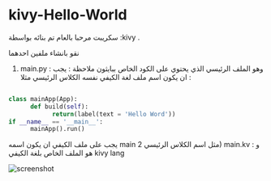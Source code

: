 # kivy-Hello-World
سكريبت مرحبا بالعام تم بنائه بواسطة :kivy .


نقو بانشاء ملفين احدهما 
1) main.py :
وهو الملف الرئيسي الذي يحتوي على الكود الخاص ببايثون 
ملاحظة : يجب ان يكون اسم ملف لغة الكيفي نفسه الكلاس الرئيسي مثلا :
```python

class mainApp(App):
      def build(self):
            return(label(text = 'Hello Word'))
if __name__ == '__main__':
      mainApp().run()
```
يجب على ملف الكيفي ان يكون اسمه main
مثل اسم الكلاس الرئيسي
2) main.kv :
و هو الملف الخاص بلغة الكيفي kivy lang 

![screenshot](https://github.com/Dev-loper0/kivy-Hello-World/blob/master/unnamed.png)
